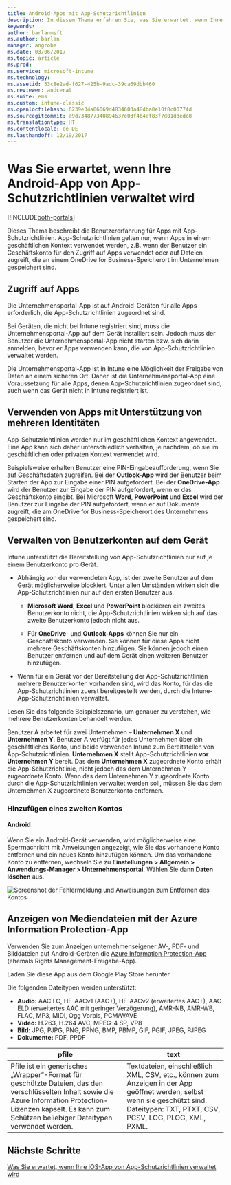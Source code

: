 ```yaml
---
title: Android-Apps mit App-Schutzrichtlinien
description: In diesem Thema erfahren Sie, was Sie erwartet, wenn Ihre App von App-Schutzrichtlinien verwaltet wird.
keywords: 
author: barlanmsft
ms.author: barlan
manager: angrobe
ms.date: 03/06/2017
ms.topic: article
ms.prod: 
ms.service: microsoft-intune
ms.technology: 
ms.assetid: 53c8e2ad-f627-425b-9adc-39ca69dbb460
ms.reviewer: andcerat
ms.suite: ems
ms.custom: intune-classic
ms.openlocfilehash: 6239e34a06069d4834603a48dba0e10f8c00774d
ms.sourcegitcommit: a9d734877340894637e03f4b4ef83f7d01ddedc8
ms.translationtype: HT
ms.contentlocale: de-DE
ms.lasthandoff: 12/19/2017
---
```

# <a name="what-to-expect-when-your-android-app-is-managed-by-app-protection-policies"></a>Was Sie erwartet, wenn Ihre Android-App von App-Schutzrichtlinien verwaltet wird

[!INCLUDE[both-portals](./includes/note-for-both-portals.md)]

Dieses Thema beschreibt die Benutzererfahrung für Apps mit App-Schutzrichtlinien. App-Schutzrichtlinien gelten nur, wenn Apps in einem geschäftlichen Kontext verwendet werden, z.B. wenn der Benutzer ein Geschäftskonto für den Zugriff auf Apps verwendet oder auf Dateien zugreift, die an einem OneDrive for Business-Speicherort im Unternehmen gespeichert sind.
##  <a name="access-apps"></a>Zugriff auf Apps

Die Unternehmensportal-App ist auf Android-Geräten für alle Apps erforderlich, die App-Schutzrichtlinien zugeordnet sind.

Bei Geräten, die nicht bei Intune registriert sind, muss die Unternehmensportal-App auf dem Gerät installiert sein. Jedoch muss der Benutzer die Unternehmensportal-App nicht starten bzw. sich darin anmelden, bevor er Apps verwenden kann, die von App-Schutzrichtlinien verwaltet werden.

Die Unternehmensportal-App ist in Intune eine Möglichkeit der Freigabe von Daten an einem sicheren Ort. Daher ist die Unternehmensportal-App eine Voraussetzung für alle Apps, denen App-Schutzrichtlinien zugeordnet sind, auch wenn das Gerät nicht in Intune registriert ist.


##  <a name="use-apps-with-multi-identity-support"></a>Verwenden von Apps mit Unterstützung von mehreren Identitäten

App-Schutzrichtlinien werden nur im geschäftlichen Kontext angewendet. Eine App kann sich daher unterschiedlich verhalten, je nachdem, ob sie im geschäftlichen oder privaten Kontext verwendet wird.

Beispielsweise erhalten Benutzer eine PIN-Eingabeaufforderung, wenn Sie auf Geschäftsdaten zugreifen. Bei der **Outlook-App** wird der Benutzer beim Starten der App zur Eingabe einer PIN aufgefordert. Bei der **OneDrive-App** wird der Benutzer zur Eingabe der PIN aufgefordert, wenn er das Geschäftskonto eingibt. Bei Microsoft **Word**, **PowerPoint** und **Excel** wird der Benutzer zur Eingabe der PIN aufgefordert, wenn er auf Dokumente zugreift, die am OneDrive for Business-Speicherort des Unternehmens gespeichert sind.

##  <a name="manage-user-accounts-on-the-device"></a>Verwalten von Benutzerkonten auf dem Gerät

Intune unterstützt die Bereitstellung von App-Schutzrichtlinien nur auf je einem Benutzerkonto pro Gerät.

* Abhängig von der verwendeten App, ist der zweite Benutzer auf dem Gerät möglicherweise blockiert. Unter allen Umständen wirken sich die App-Schutzrichtlinien nur auf den ersten Benutzer aus.

  * **Microsoft Word**, **Excel** und **PowerPoint** blockieren ein zweites Benutzerkonto nicht, die App-Schutzrichtlinien wirken sich auf das zweite Benutzerkonto jedoch nicht aus.

  * Für **OneDrive**- und **Outlook-Apps** können Sie nur ein Geschäftskonto verwenden.  Sie können für diese Apps nicht mehrere Geschäftskonten hinzufügen.  Sie können jedoch einen Benutzer entfernen und auf dem Gerät einen weiteren Benutzer hinzufügen.


* Wenn für ein Gerät vor der Bereitstellung der App-Schutzrichtlinien mehrere Benutzerkonten vorhanden sind, wird das Konto, für das die App-Schutzrichtlinien zuerst bereitgestellt werden, durch die Intune-App-Schutzrichtlinien verwaltet.


Lesen Sie das folgende Beispielszenario, um genauer zu verstehen, wie mehrere Benutzerkonten behandelt werden.

Benutzer A arbeitet für zwei Unternehmen – **Unternehmen X** und **Unternehmen Y**. Benutzer A verfügt für jedes Unternehmen über ein geschäftliches Konto, und beide verwenden Intune zum Bereitstellen von App-Schutzrichtlinien. **Unternehmen X** stellt App-Schutzrichtlinien **vor** **Unternehmen Y** bereit. Das dem **Unternehmen X** zugeordnete Konto erhält die App-Schutzrichtlinie, nicht jedoch das dem Unternehmen Y zugeordnete Konto. Wenn das dem Unternehmen Y zugeordnete Konto durch die App-Schutzrichtlinien verwaltet werden soll, müssen Sie das dem Unternehmen X zugeordnete Benutzerkonto entfernen.
### <a name="add-a-second-account"></a>Hinzufügen eines zweiten Kontos
####  <a name="android"></a>Android
Wenn Sie ein Android-Gerät verwenden, wird möglicherweise eine Sperrnachricht mit Anweisungen angezeigt, wie Sie das vorhandene Konto entfernen und ein neues Konto hinzufügen können.  Um das vorhandene Konto zu entfernen, wechseln Sie zu **Einstellungen &gt; Allgemein &gt; Anwendungs-Manager &gt; Unternehmensportal**. Wählen Sie dann **Daten löschen** aus.

![Screenshot der Fehlermeldung und Anweisungen zum Entfernen des Kontos](./media/Android_SwitchUser.png)

##  <a name="view-media-files-with-the-azure-information-protection-app"></a>Anzeigen von Mediendateien mit der Azure Information Protection-App
Verwenden Sie zum Anzeigen unternehmenseigener AV-, PDF- und Bilddateien auf Android-Geräten die [Azure Information Protection-App](https://play.google.com/store/apps/details?id=com.microsoft.ipviewer) (ehemals Rights Management-Freigabe-App).

Laden Sie diese App aus dem Google Play Store herunter.  

Die folgenden Dateitypen werden unterstützt:

* **Audio:** AAC LC, HE-AACv1 (AAC+), HE-AACv2 (erweitertes AAC+), AAC ELD (erweitertes AAC mit geringer Verzögerung), AMR-NB, AMR-WB, FLAC, MP3, MIDI, Ogg Vorbis, PCM/WAVE
* **Video:** H.263, H.264 AVC, MPEG-4 SP, VP8
* **Bild:** JPG, PJPG, PNG, PPNG, BMP, PBMP, GIF, PGIF, JPEG, PJPEG
* **Dokumente:** PDF, PPDF


|**pfile**|**text**|
|----|----|
|Pfile ist ein generisches „Wrapper“-Format für geschützte Dateien, das den verschlüsselten Inhalt sowie die Azure Information Protection-Lizenzen kapselt. Es kann zum Schützen beliebiger Dateitypen verwendet werden.|Textdateien, einschließlich XML, CSV, etc., können zum Anzeigen in der App geöffnet werden, selbst wenn sie geschützt sind. Dateitypen: TXT, PTXT, CSV, PCSV, LOG, PLOG, XML, PXML.|

## <a name="next-steps"></a>Nächste Schritte
[Was Sie erwartet, wenn Ihre iOS-App von App-Schutzrichtlinien verwaltet wird](end-user-mam-apps-ios.md)

